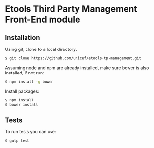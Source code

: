 Etools Third Party Management Front-End module
======================================

Installation
------------

Using git, clone to a local directory:

```bash
$ git clone https://github.com/unicef/etools-tp-management.git
```
Assuming node and npm are already installed, make sure bower is also installed, if not run:

```bash
$ npm install -g bower
```

Install packages:
```bash
$ npm install
$ bower install
```

Tests
-----
To run tests you can use:

```bash
$ gulp test
```